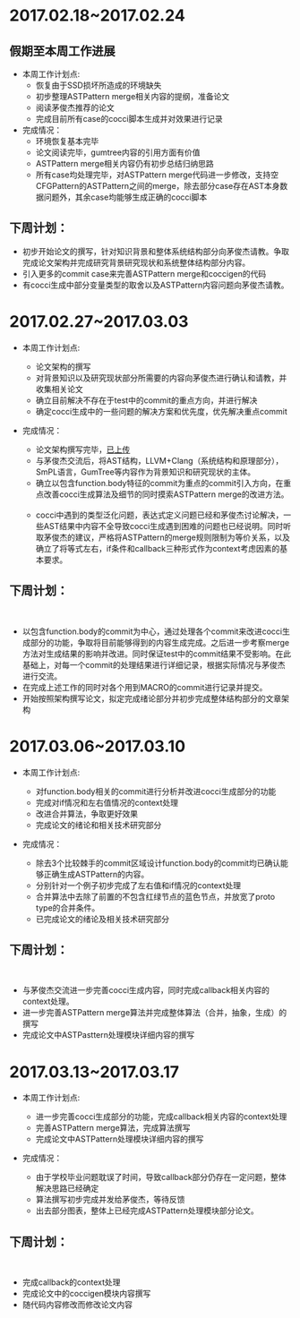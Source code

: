 # 2017.02.18~2017.02.24
## 假期至本周工作进展


- 本周工作计划点:
   - 恢复由于SSD损坏所造成的环境缺失
   - 初步整理ASTPattern merge相关内容的提纲，准备论文
   - 阅读茅俊杰推荐的论文
   - 完成目前所有case的cocci脚本生成并对效果进行记录
- 完成情况：
   - 环境恢复基本完毕
   - 论文阅读完毕，gumtree内容的引用方面有价值
   - ASTPattern merge相关内容仍有初步总结归纳思路
   - 所有case均处理完毕，对ASTPattern merge代码进一步修改，支持空CFGPattern的ASTPattern之间的merge，除去部分case存在AST本身数据问题外，其余case均能够生成正确的cocci脚本
   
## 下周计划：
  - 初步开始论文的撰写，针对知识背景和整体系统结构部分向茅俊杰请教。争取完成论文架构并完成研究背景研究现状和系统整体结构部分内容。
  - 引入更多的commit case来完善ASTPattern merge和coccigen的代码
  - 有cocci生成中部分变量类型的取舍以及ASTPattern内容问题向茅俊杰请教。

# 2017.02.27~2017.03.03


- 本周工作计划点:
   - 论文架构的撰写
   - 对背景知识以及研究现状部分所需要的内容向茅俊杰进行确认和请教，并收集相关论文
   - 确立目前解决不存在于test中的commit的重点方向，并进行解决
   - 确定cocci生成中的一些问题的解决方案和优先度，优先解决重点commit

- 完成情况：
   
   - 论文架构撰写完毕，[已上传](https://github.com/ladehunter/paper/blob/master/%E8%AE%BA%E6%96%87%E6%8F%90%E7%BA%B2.txt)
   
   - 与茅俊杰交流后，将AST结构，LLVM+Clang（系统结构和原理部分），SmPL语言，GumTree等内容作为背景知识和研究现状的主体。
   
   - 确立以包含function.body特征的commit为重点的commit引入方向，在重点改善cocci生成算法及细节的同时摸索ASTPattern merge的改进方法。
   
   - cocci中遇到的类型泛化问题，表达式定义问题已经和茅俊杰讨论解决，一些AST结果中内容不全导致cocci生成遇到困难的问题也已经说明。同时听取茅俊杰的建议，严格将ASTPattern的merge规则限制为等价关系，以及确立了将等式左右，if条件和callback三种形式作为context考虑因素的基本要求。
   
## 下周计划：
  
  - 以包含function.body的commit为中心，通过处理各个commit来改进cocci生成部分的功能，争取将目前能够得到的内容生成完成。之后进一步考察merge方法对生成结果的影响并改进。同时保证test中的commit结果不受影响。在此基础上，对每一个commit的处理结果进行详细记录，根据实际情况与茅俊杰进行交流。
  
  - 在完成上述工作的同时对各个用到MACRO的commit进行记录并提交。
  
  - 开始按照架构撰写论文，拟定完成绪论部分并初步完成整体结构部分的文章架构
  
  # 2017.03.06~2017.03.10


- 本周工作计划点:
   
   - 对function.body相关的commit进行分析并改进cocci生成部分的功能
   
   - 完成对if情况和左右值情况的context处理
   
   - 改进合并算法，争取更好效果
   
   - 完成论文的绪论和相关技术研究部分

- 完成情况：
   
   - 除去3个比较棘手的commit区域设计function.body的commit均已确认能够正确生成ASTPattern的内容。
   
   - 分别针对一个例子初步完成了左右值和if情况的context处理
   
   - 合并算法中去除了前置的不包含红绿节点的蓝色节点，并放宽了proto type的合并条件。
   
   - 已完成论文的绪论及相关技术研究部分
   
   
## 下周计划：
  
  - 与茅俊杰交流进一步完善cocci生成内容，同时完成callback相关内容的context处理。
  - 进一步完善ASTPattern merge算法并完成整体算法（合并，抽象，生成）的撰写
  - 完成论文中ASTPasttern处理模块详细内容的撰写
   
   # 2017.03.13~2017.03.17


- 本周工作计划点:
   
   - 进一步完善cocci生成部分的功能，完成callback相关内容的context处理
   
   - 完善ASTPattern merge算法，完成算法撰写
   
   - 完成论文中ASTPattern处理模块详细内容的撰写
   

- 完成情况：
   
   - 由于学校毕业问题耽误了时间，导致callback部分仍存在一定问题，整体解决思路已经确定
   
   - 算法撰写初步完成并发给茅俊杰，等待反馈
   
   - 出去部分图表，整体上已经完成ASTPattern处理模块部分论文。
   
   
## 下周计划：
  
   - 完成callback的context处理
   - 完成论文中的coccigen模块内容撰写
   - 随代码内容修改而修改论文内容
